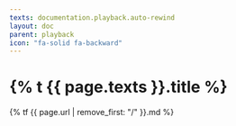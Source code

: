 ```yaml
---
texts: documentation.playback.auto-rewind
layout: doc
parent: playback
icon: "fa-solid fa-backward"
---
```


# {% t {{ page.texts }}.title %}

{% tf {{ page.url | remove_first: "/" }}.md %}
